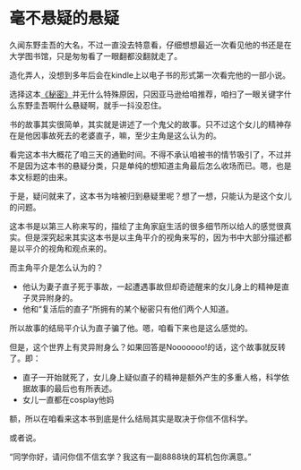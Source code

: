 # 毫不悬疑的悬疑

久闻东野圭吾的大名，不过一直没去特意看，仔细想想最近一次看见他的书还是在大学图书馆，只是匆匆看了一眼翻都没翻就走了。

造化弄人，没想到多年后会在kindle上以电子书的形式第一次看完他的一部小说。

选择这本[《秘密》](http://www.amazon.cn/%E7%A7%98%E5%AF%86-%E4%B8%9C%E9%87%8E%E5%9C%AD%E5%90%BE/dp/B00HHK8LZ2/ref=sr_1_2?ie=UTF8&qid=1459433976&sr=8-2&keywords=%E7%A7%98%E5%AF%86)并无什么特殊原因，只因亚马逊给咱推荐，咱扫了一眼关键字什么东野圭吾啊什么悬疑啊，就手一抖没忍住。

书的故事其实很简单，其实就是讲述了一个鬼父的故事。只不过这个女儿的精神存在是他因事故死去的老婆直子，嘛，至少主角是这么认为的。

看完这本书大概花了咱三天的通勤时间。不得不承认咱被书的情节吸引了，不过并不是因为这本书的悬疑分类，只是单纯的想知道主角最后怎么收场而已。嗯，也是本文标题的由来。

于是，疑问就来了，这本书为啥被归到悬疑里呢？想了一想，只能认为是这个女儿的问题。

这本书是以第三人称来写的，描绘了主角家庭生活的很多细节所以给人的感觉很真实。但是深究起来其实这本书是以主角平介的视角来写的，因为书中大部分描述都是以平介的视角和观点来的。

而主角平介是怎么认为的？

- 他认为妻子直子死于事故，一起遭遇事故但却奇迹醒来的女儿身上的精神是直子灵异附身的。
- 他和“复活后的直子”所拥有的某个秘密只有他们两个人知道。

所以故事的结局平介认为直子骗了他。嗯，咱看下来也是这么感觉的。

但是，这个世界上有灵异附身么？如果回答是Nooooooo!的话，这个故事就反转了。即：

- 直子一开始就死了，女儿身上疑似直子的精神是额外产生的多重人格，科学依据故事的最后也有所表述。
- 女儿一直都在cosplay他妈

额，所以在咱看来这本书到底是什么结局其实是取决于你信不信科学。

或者说。

“同学你好，请问你信不信玄学？我这有一副8888块的耳机包你满意。”
